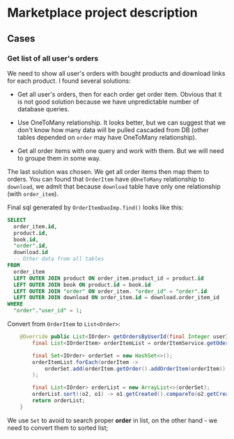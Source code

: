 # Marketplace project description

## Cases

### Get list of all user's orders

We need to show all user's orders with bought products and download links for each product. I found several solutions:

- Get all user's orders, then for each order get order item. Obvious that it is not good solution because we have unpredictable number of database queries.

- Use OneToMany relationship. It looks better, but we can suggest that we don't know how many data will be pulled cascaded from DB (other tables depended on `order` may have OneToMany relationship).

- Get all order items with one query and work with them. But we will need to groupe them in some way.

The last solution was chosen. We get all order items then map them to orders. You can found that `OrderItem` have `@OneToMany` relationship to `download`, we admit that because `download` table have only one relationship (with `order_item`).

Final sql generated by `OrderItemDaoImp.find()` looks like this:

```sql
SELECT
  order_item.id,
  product.id,
  book.id,
  "order".id,
  download.id
  -- Other data from all tables
FROM
  order_item
  LEFT OUTER JOIN product ON order_item.product_id = product.id
  LEFT OUTER JOIN book ON product.id = book.id
  LEFT OUTER JOIN "order" ON order_item. "order_id" = "order".id
  LEFT OUTER JOIN download ON order_item.id = download.order_item_id
WHERE
  "order"."user_id" = 1;

```

Convert from `OrderItem` to `List<Order>`:

```java
	@Override public List<IOrder> getOrdersByUserId(final Integer userId) {
		final List<IOrderItem> orderItemList = orderItemService.getOderItemsByUserId(userId);

		final Set<IOrder> orderSet = new HashSet<>();
		orderItemList.forEach(orderItem ->
			orderSet.add(orderItem.getOrder().addOrderItem(orderItem))
		);

		final List<IOrder> orderList = new ArrayList<>(orderSet);
		orderList.sort((o2, o1) -> o1.getCreated().compareTo(o2.getCreated()));
		return orderList;
	}
```

We use `Set` to avoid to search proper **order** in list, on the other hand - we need to convert them to sorted list;
